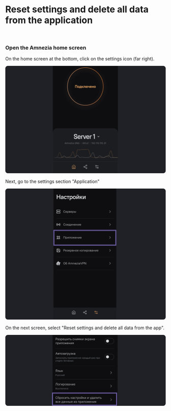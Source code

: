 # Reset settings and delete all data from the application

&nbsp;

### Open the Amnezia home screen

On the home screen at the bottom, click on the settings icon (far right).

![instruction 1](https://raw.githubusercontent.com/Aftershock669/amnezia-open-docs/master/docs/ru/instructions/19_resetting/img/r_ru_1.png)

Next, go to the settings section "Application"

![instruction 1](https://raw.githubusercontent.com/Aftershock669/amnezia-open-docs/master/docs/ru/instructions/19_resetting/img/r_ru_2.png)

On the next screen, select "Reset settings and delete all data from the app".

![instruction 1](https://raw.githubusercontent.com/Aftershock669/amnezia-open-docs/master/docs/ru/instructions/19_resetting/img/r_ru_3.png)


[amnezia-site-ext-link]: https://amnezia-web-nx1r.vercel.app
[about-int-link]: /about















